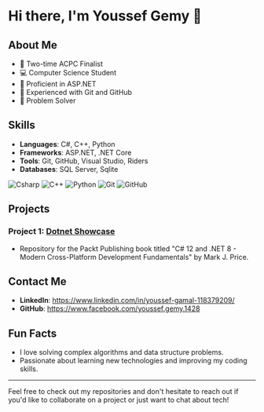 # Hi there, I'm Youssef Gemy 👋

## About Me

- 🌟 Two-time ACPC Finalist
- 💻 Computer Science Student
- 🚀 Proficient in ASP.NET
- 🔧 Experienced with Git and GitHub
- 🧠 Problem Solver

## Skills

- **Languages**: C#, C++, Python
- **Frameworks**: ASP.NET, .NET Core
- **Tools**: Git, GitHub, Visual Studio, Riders
- **Databases**: SQL Server, Sqlite

![Csharp](https://img.shields.io/badge/-Csharp-blue?style=flat&logo=csharp)
![C++](https://img.shields.io/badge/-C++-blue?style=flat&logo=cplusplus)
![Python](https://img.shields.io/badge/-Python-yellow?style=flat&logo=python)
![Git](https://img.shields.io/badge/-Git-orange?style=flat&logo=git)
![GitHub](https://img.shields.io/badge/-GitHub-lightgrey?style=flat&logo=github)


## Projects

### Project 1: [Dotnet Showcase](https://github.com/YoussefGemy/dotnet_showcase.git)
- Repository for the Packt Publishing book titled "C# 12 and .NET 8 - Modern Cross-Platform Development Fundamentals" by Mark J. Price.


  
## Contact Me

- **LinkedIn**: https://www.linkedin.com/in/youssef-gamal-118379209/
- **GitHub**: https://www.facebook.com/youssef.gemy.1428

## Fun Facts

- I love solving complex algorithms and data structure problems.
- Passionate about learning new technologies and improving my coding skills.

---

Feel free to check out my repositories and don't hesitate to reach out if you'd like to collaborate on a project or just want to chat about tech!

